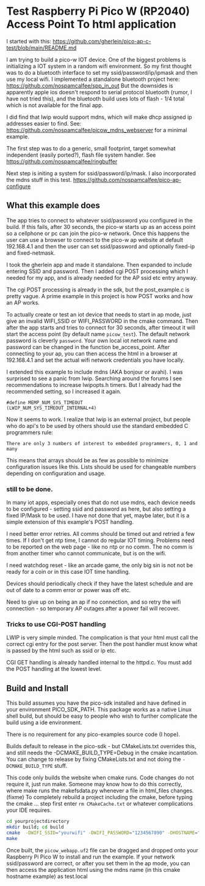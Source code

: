 # Test Raspberry Pi Pico W (RP2040) Access Point To html application

I started with this: https://github.com/gherlein/pico-ap-c-test/blob/main/README.md

I am trying to build a pico-w IOT device. One of the biggest problems is
initializing a IOT system in a random wifi environment. So my first thought
was to do a bluetooth interface to set my ssid/password/ip/ipmask and then
use my local wifi. I implemented a standalone bluetooth project here:
https://github.com/nospamcalfee/spp_in_out But the downsides is apparently
apple ios doesn't respond to serial protocol bluetooth (rumor, I have not
tried this), and the bluetooth build uses lots of flash - 1/4 total which is
not available for the final app.

I did find that lwip would support mdns, which will make dhcp assigned ip
addresses easier to find. See:
https://github.com/nospamcalfee/picow_mdns_webserver for a minimal example.


The first step was to do a generic, small footprint, target somewhat
independent (easily ported?), flash file system handler. See
https://github.com/nospamcalfee/ringbuffer

Next step is initing a system for ssid/password/ip/mask. I also incorporated
the mdns stuff in this test.
https://github.com/nospamcalfee/pico-ap-configure


## What this example does

The app tries to connect to whatever ssid/password you configured in the
build. If this fails, after 30 seconds, the pico-w starts up as an access
point so a cellphone or pc can join the pico-w network. Once this happens the
user can use a browser to connect to the pico-w ap website at default
192.168.4.1 and then the user can set ssid/password and optionally fixed-ip
and fixed-netmask.

I took the gherlein app and made it standalone. Then expanded to include
entering SSID and password. Then I added cgi POST processing which I needed
for my app, and is already needed for the AP ssid etc entry anyway.

The cgi POST processing is already in the sdk, but the post_example.c is
pretty vague. A prime example in this project is how POST works and how an AP
works.

To actually create or test an iot device that needs to start in ap mode, just
give an invalid WIFI_SSID or WIFI_PASSWORD in the cmake command. Then after
the app starts and tries to connect for 30 seconds, after timeout it will
start the access point (by default name ```picow_test```). The default
network password is cleverly ```password```. Your own local iot network name
and password can be changed in the function be_access_point. After connecting
to your ap, you can then access the html in a browser at 192.168.4.1 and set
the actual wifi network credentials you have locally.

I extended this example to include mdns (AKA bonjour or avahi). I was
surprised to see a panic from lwip. Searching around the forums I see
recommendations to increase lwipopts.h timers. But I already had the
recommended setting, so I increased it again.

```#define MEMP_NUM_SYS_TIMEOUT            (LWIP_NUM_SYS_TIMEOUT_INTERNAL+4)```

Now it seems to work. I realize that lwip is an external project, but people
who do api's to be used by others should use the standard embedded C
programmers rule:

```There are only 3 numbers of interest to embedded programmers, 0, 1 and many ```

This means that arrays should be as few as possible to minimize configuration
issues like this. Lists should be used for changeable numbers depending on
configuration and usage.

### still to be done.

In many iot apps, especially ones that do not use mdns, each device needs to
be configured - setting ssid and password as here, but also setting a fixed
IP/Mask to be used. I have not done that yet, maybe later, but it is a simple
extension of this example's POST handling.

I need better error retries. All comms should be timed out and retried a few
times. If I don't get ntp time, I cannot do regular IOT timing. Problems
need to be reported on the web page - like no ntp or no comm. The no comm is
from another timer who cannot communicate, but is on the wifi.

I need watchdog reset - like an arcade game, the only big sin is not not be
ready for a coin or in this case IOT time handling.

Devices should periodically check if they have the latest schedule and are out
of date to a comm error or power was off etc.

Need to give up on being an ap if no connection, and so retry the wifi
connection - so temporary AP outages after a power fail will recover.

### Tricks to use CGI-POST handling

LWIP is very simple minded. The complication is that your html must call the
correct cgi entry for the post server. Then the post handler must know what
is passed by the html such as ssid or ip etc.

CGI GET handling is already handled internal to the httpd.c. You must add the
POST handling at the lowest level.

## Build and Install

This build assumes you have the pico-sdk installed and have defined in your
environment PICO_SDK_PATH. This package works as a native Linux shell build,
but should be easy to people who wish to further complicate the build using a
ide environment.

There is no requirement for any pico-examples source code (I hope).

Builds default to release in the pico-sdk - but CMakeLists.txt overrides this,
and still needs the -DCMAKE_BUILD_TYPE=Debug in the cmake incantation. You
can change to release by fixing CMakeLists.txt and not doing
the ```-DCMAKE_BUILD_TYPE``` stuff.

This code only builds the website when cmake runs. Code changes do not require
it, just run make. Someone may know how to do this correctly, where make runs
the makefsdata.py whenever a file in html_files changes. (fixme) To
completely rebuild a project including the cmake, before typing the cmake ...
step first enter ```rm CMakeCache.txt``` or whatever complications your IDE
requires.

```bash
cd yourprojectdirectory
mkdir build; cd build
cmake  -DWIFI_SSID="yourwifi" -DWIFI_PASSWORD="1234567890" -DHOSTNAME="test" -DCMAKE_BUILD_TYPE=Debug ..
make
```

Once built, the `picow_webapp.uf2` file can be dragged and dropped onto your
Raspberry Pi Pico W to install and run the example. If your network
ssid/password are correct, or after you set them in the ap mode, you can then
access the application html using the mdns name (in this cmake hostname
example) as test.local

